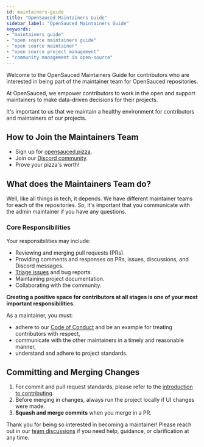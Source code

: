 ```yaml
---
id: maintainers-guide
title: "OpenSauced Maintainers Guide"
sidebar_label: "OpenSauced Maintainers Guide"
keywords: 
- "maintainers guide" 
- "open source maintainers guide" 
- "open source maintainer" 
- "open source project management" 
- "community management in open-source" 
---
```


Welcome to the OpenSauced Maintainers Guide for contributors who are interested in being part of the maintainer team for OpenSauced repositories.

At OpenSauced, we empower contributors to work in the open and support maintainers to make data-driven decisions for their projects.

It's important to us that we maintain a healthy environment for contributors and maintainers of our projects.

## How to Join the Maintainers Team

- Sign up for [opensauced.pizza](https://opensauced.pizza/).
- Join our [Discord community](https://discord.gg/opensauced).
- Prove your pizza's worth!

## What does the Maintainers Team do?

Well, like all things in tech, it depends. We have different maintainer teams for each of the repositories. So, it's important that you communicate with the admin maintainer if you have any questions.

### Core Responsibilities

Your responsibilities may include:

- Reviewing and merging pull requests (PRs).
- Providing comments and responses on PRs, issues, discussions, and Discord messages.
- [Triage issues](../triage-guide.md#triage-process) and bug reports.
- Maintaining project documentation.
- Collaborating with the community.

**Creating a positive space for contributors at all stages is one of your most important responsibilities.**

As a maintainer, you must:

- adhere to our [Code of Conduct](../code-of-conduct.md) and be an example for treating contributors with respect,
- communicate with the other maintainers in a timely and reasonable manner,
- understand and adhere to project standards.

## Committing and Merging Changes

1. For commit and pull request standards, please refer to the [introduction to contributing](../introduction-to-contributing.md).
2. Before merging in changes, always run the project locally if UI changes were made.
3. **Squash and merge commits** when you merge in a PR.

Thank you for being so interested in becoming a maintainer! Please reach out in our [team discussions](https://github.com/open-sauced/docs/discussions/categories/team-discussions) if you need help, guidance, or clarification at any time.
